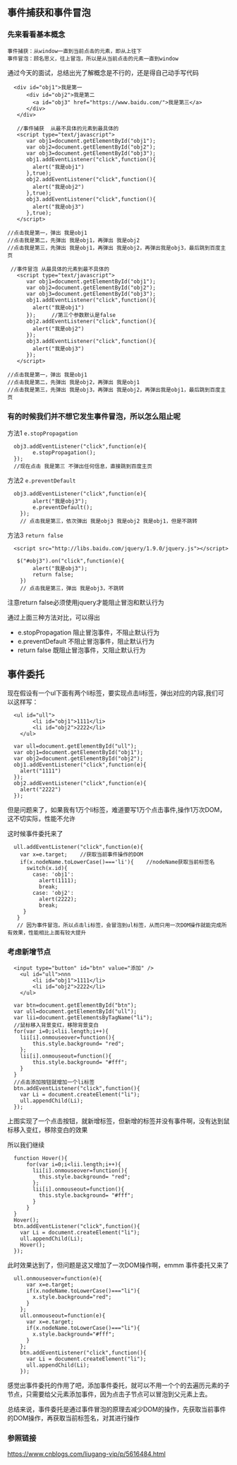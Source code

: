 事件捕获和事件冒泡
---

### 先来看看基本概念
```
事件捕获：从window一直到当前点击的元素，即从上往下
事件冒泡：顾名思义，往上冒泡，所以是从当前点击的元素一直到window
```

通过今天的面试，总结出光了解概念是不行的，还是得自己动手写代码

```
  <div id="obj1">我是第一
      <div id="obj2">我是第二
        <a id="obj3" href="https://www.baidu.com/">我是第三</a>
      </div>
   </div>
   
   //事件捕获  从最不具体的元素到最具体的
   <script type="text/javascript">
      var obj1=document.getElementById("obj1");
      var obj2=document.getElementById("obj2");
      var obj3=document.getElementById("obj3");
      obj1.addEventListener("click",function(){
        alert("我是obj1")
      },true);     
      obj2.addEventListener("click",function(){
        alert("我是obj2")
      },true);
      obj3.addEventListener("click",function(){
        alert("我是obj3")
      },true);
   </script>

//点击我是第一，弹出 我是obj1
//点击我是第二，先弹出 我是obj1，再弹出 我是obj2
//点击我是第三，先弹出 我是obj1，再弹出 我是obj2，再弹出我是obj3，最后跳到百度主页
```
```
 //事件冒泡 从最具体的元素到最不具体的
   <script type="text/javascript">
      var obj1=document.getElementById("obj1");
      var obj2=document.getElementById("obj2");
      var obj3=document.getElementById("obj3");
      obj1.addEventListener("click",function(){
        alert("我是obj1")
      });     //第三个参数默认是false   
      obj2.addEventListener("click",function(){
        alert("我是obj2")
      });
      obj3.addEventListener("click",function(){
        alert("我是obj3")
      });
   </script>

//点击我是第一，弹出 我是obj1
//点击我是第二，先弹出 我是obj2，再弹出 我是obj1
//点击我是第三，先弹出 我是obj3，再弹出 我是obj2，再弹出我是obj1，最后跳到百度主页
```

### 有的时候我们并不想它发生事件冒泡，所以怎么阻止呢

方法1 `e.stopPropagation`
```
  obj3.addEventListener("click",function(e){
    	e.stopPropagation();
  });
  //现在点击 我是第三 不弹出任何信息，直接跳到百度主页
```
方法2 `e.preventDefault`
```
  obj3.addEventListener("click",function(e){   	
    	alert("我是obj3");
    	e.preventDefault(); 
    });
    // 点击我是第三，依次弹出 我是obj3 我是obj2 我是obj1，但是不跳转
```
方法3 `return false`
```
  <script src="http://libs.baidu.com/jquery/1.9.0/jquery.js"></script>
  
   $("#obj3").on("click",function(e){
    	alert("我是obj3");
    	return false;
    })
    // 点击我是第三，弹出 我是obj3，不跳转
```
注意return false必须使用jquery才能阻止冒泡和默认行为

通过上面三种方法对比，可以得出

* e.stopPropagation 阻止冒泡事件，不阻止默认行为
* e.preventDefault 不阻止冒泡事件，阻止默认行为
* return false 既阻止冒泡事件，又阻止默认行为

事件委托
---

现在假设有一个ul下面有两个li标签，要实现点击li标签，弹出对应的内容,我们可以这样写：
```
  <ul id="ull">
		<li id="obj1">1111</li>
		<li id="obj2">2222</li>
	</ul>
  
  var ull=document.getElementById("ull");
  var obj1=document.getElementById("obj1");
  var obj2=document.getElementById("obj2");
  obj1.addEventListener("click",function(e){
    alert("1111")
  });
  obj2.addEventListener("click",function(e){
    alert("2222")
  });
```
但是问题来了，如果我有1万个li标签，难道要写1万个点击事件,操作1万次DOM，这不切实际，性能不允许

这时候事件委托来了
```
  ull.addEventListener("click",function(e){
    var x=e.target;    //获取当前事件操作的DOM
    if(x.nodeName.toLowerCase()==='li'){    //nodeName获取当前标签名
      switch(x.id){
        case: 'obj1':
          alert(1111);
          break;
        case: 'obj2':
          alert(2222);
          break;
     }
   }
   // 因为事件冒泡，所以点击li标签，会冒泡到ul标签，从而只用一次DOM操作就能完成所有效果，性能相比上面有较大提升
```

### 考虑新增节点

```
  <input type="button" id="btn" value="添加" />
	<ul id="ull">nnn
		<li id="obj1">1111</li>
		<li id="obj2">2222</li>
	</ul>
  
  var btn=document.getElementById("btn");
  var ull=document.getElementById("ull");
  var lii=document.getElementsByTagName("li");
  //鼠标移入背景变红，移除背景变白
  for(var i=0;i<lii.length;i++){
  	lii[i].onmouseover=function(){
  		this.style.background= "red";
  	};
  	lii[i].onmouseout=function(){
  		this.style.background= "#fff";
  	}
  }
  //点击添加按钮就增加一个li标签
  btn.addEventListener("click",function(){
  	var Li = document.createElement("li");
  	ull.appendChild(Li);
  });
```
上图实现了一个点击按钮，就新增标签，但新增的标签并没有事件啊，没有达到鼠标移入变红，移除变白的效果

所以我们继续
```
  function Hover(){
      for(var i=0;i<lii.length;i++){
        lii[i].onmouseover=function(){
          this.style.background= "red";
        };
        lii[i].onmouseout=function(){
          this.style.background= "#fff";
        }
      }
  }
  Hover();
  btn.addEventListener("click",function(){
    var Li = document.createElement("li");
    ull.appendChild(Li);
    Hover();
  });
```
此时效果达到了，但问题是这又增加了一次DOM操作啊，emmm 事件委托又来了

```
  ull.onmouseover=function(e){
      var x=e.target;
      if(x.nodeName.toLowerCase()==="li"){
        x.style.background="red";
      }
    };
    ull.onmouseout=function(e){
      var x=e.target;
      if(x.nodeName.toLowerCase()==="li"){
        x.style.background="#fff";
      }
    };
    btn.addEventListener("click",function(){
      var Li = document.createElement("li");
      ull.appendChild(Li);
    });
```
感觉出事件委托的作用了吧，添加事件委托，就可以不用一个个的去遍历元素的子节点，只需要给父元素添加事件，因为点击子节点可以冒泡到父元素上去。

总结来说，事件委托是通过事件冒泡的原理去减少DOM的操作，先获取当前事件的DOM操作，再获取当前标签名，对其进行操作

### 参照链接

https://www.cnblogs.com/liugang-vip/p/5616484.html
